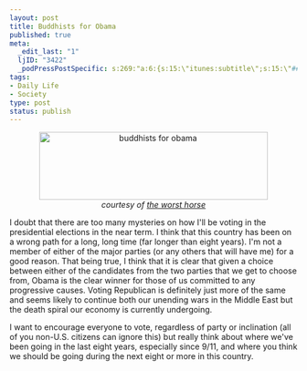 ```yaml
--- 
layout: post
title: Buddhists for Obama
published: true
meta: 
  _edit_last: "1"
  ljID: "3422"
  _podPressPostSpecific: s:269:"a:6:{s:15:\"itunes:subtitle\";s:15:\"##PostExcerpt##\";s:14:\"itunes:summary\";s:15:\"##PostExcerpt##\";s:15:\"itunes:keywords\";s:17:\"##WordPressCats##\";s:13:\"itunes:author\";s:10:\"##Global##\";s:15:\"itunes:explicit\";s:2:\"No\";s:12:\"itunes:block\";s:2:\"No\";}";
tags: 
- Daily Life
- Society
type: post
status: publish
---
```

<p align="center"><a href="http://www.flickr.com/photos/albill/2977597056/" title="buddhists for obama by albill, on Flickr"><img src="http://farm4.static.flickr.com/3049/2977597056_fc2583d93b_o.jpg" width="400" height="119" alt="buddhists for obama" /></a><br><em>courtesy of <a href="http://theworsthorse.wordpress.com/2008/10/26/whats-missing-from-the-barack-obama-online-store/">the worst horse</a></em></p>
I doubt that there are too many mysteries on how I'll be voting in the presidential elections in the near term. I think that this country has been on a wrong path for a long, long time (far longer than eight years). I'm not a member of either of the major parties (or any others that will have me) for a good reason. That being true, I think that it is clear that given a choice between either of the candidates from the two parties that we get to choose from, Obama is the clear winner for those of us committed to any progressive causes. Voting Republican is definitely just more of the same and seems likely to continue both our unending wars in the Middle East but the death spiral our economy is currently undergoing.

I want to encourage everyone to vote, regardless of party or inclination (all of you non-U.S. citizens can ignore this) but really think about where we've been going in the last eight years, especially since 9/11, and where you think we should be going during the next eight or more in this country. 
